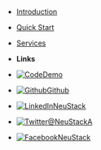- [Introduction](introduction)
- [Quick Start](quick-start)
- [Services](services-guide)

- **Links**
- [![Code](https://icongr.am/feather/code.svg?size=16&color=808080)Demo](https://www.neustack.app)
- [![Github](https://icongram.jgog.in/simple/github.svg?color=808080&size=16)Github](https://github.com/neustackapp/docs)
- [![LinkedIn](https://icongr.am/simple/linkedin.svg?colored&size=16)NeuStack](http://linkedin.com/company/neustack)
- [![Twitter](https://icongram.jgog.in/simple/twitter.svg?colored&size=16)@NeuStackA](https://twitter.com/NeustackA)
- [![Facebook](https://icongr.am/simple/facebook.svg?colored&size=16)NeuStack](https://fb.me/neustackapp) 